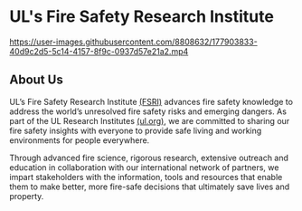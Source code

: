 # UL's Fire Safety Research Institute

https://user-images.githubusercontent.com/8808632/177903833-40d9c2d5-5c14-4157-8f9c-0937d57e21a2.mp4

## About Us

UL’s Fire Safety Research Institute [(FSRI)](FSRI.org) advances fire safety knowledge to address the world’s unresolved fire safety risks and emerging dangers. As part of the UL Research Institutes [(ul.org)](ul.org), we are committed to sharing our fire safety insights with everyone to provide safe living and working environments for people everywhere. 

Through advanced fire science, rigorous research, extensive outreach and education in collaboration with our international network of partners, we impart stakeholders with the information, tools and resources that enable them to make better, more fire-safe decisions that ultimately save lives and property.
